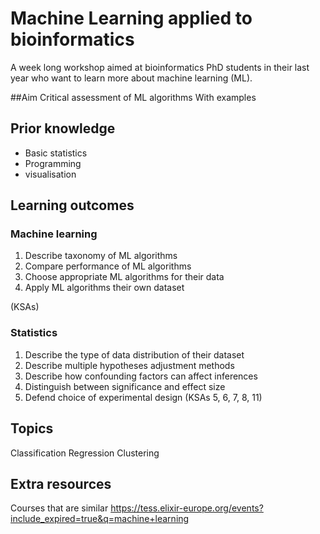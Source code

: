 # Machine Learning applied to bioinformatics

A week long workshop aimed at bioinformatics PhD students in their last year who want to learn more about machine learning (ML).

##Aim
Critical assessment of ML algorithms
With examples

## Prior knowledge
- Basic statistics
- Programming
- visualisation

## Learning outcomes
### Machine learning
1. Describe taxonomy of ML algorithms
2. Compare performance of ML algorithms
3. Choose appropriate ML algorithms for their data
4. Apply ML algorithms their own dataset

(KSAs)
### Statistics
1. Describe the type of data distribution of their dataset
2. Describe multiple hypotheses adjustment methods
3. Describe how confounding factors can affect inferences
4. Distinguish between significance and effect size
5. Defend choice of experimental design
(KSAs 5, 6, 7, 8, 11)

## Topics
Classification
Regression
Clustering


## Extra resources
Courses that are similar
https://tess.elixir-europe.org/events?include_expired=true&q=machine+learning
